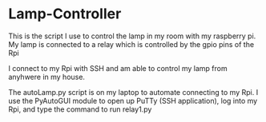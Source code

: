 # Lamp-Controller
This is the script I use to control the lamp in my room with my raspberry pi. My lamp is connected to a relay which is controlled by the gpio pins of the Rpi

I connect to my Rpi with SSH and am able to control my lamp from anyhwere in my house.

The autoLamp.py script is on my laptop to automate connecting to my Rpi. I use the PyAutoGUI module to open up PuTTy (SSH application), log into my Rpi, and type the command to run relay1.py
